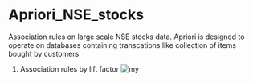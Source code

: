 # Apriori_NSE_stocks
Association rules on large scale NSE stocks data.
Apriori is designed to operate on databases containing transcations like collection of items bought by customers

1. Association rules by lift factor
![my](https://cloud.githubusercontent.com/assets/16385390/19840557/8df124a0-9ef8-11e6-9aad-82817de0c773.jpg)
